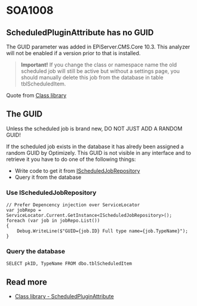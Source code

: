 # SOA1008

## ScheduledPluginAttribute has no GUID

The GUID parameter was added in EPiServer.CMS.Core 10.3.
This analyzer will not be enabled if a version prior to that is installed.

> **Important!** If you change the class or namespace name the old scheduled
job will still be active but without a settings page, you should manually
delete this job from the database in table tblScheduledItem.

Quote from [Class library](https://world.optimizely.com/CsClassLibraries/cms/EPiServer.PlugIn.ScheduledPlugInAttribute?version=12)

## The GUID

Unless the scheduled job is brand new, DO NOT JUST ADD A RANDOM GUID!

If the scheduled job exists in the database it has alredy been assigned a
random GUID by Optimizely. This GUID is not visible in any interface and to
retrieve it you have to do one of the following things:

- Write code to get it from
[IScheduledJobRepository](https://world.optimizely.com/CsClassLibraries/cms/EPiServer.DataAbstraction.IScheduledJobRepository?version=12)
- Query it from the database

### Use IScheduledJobRepository

```CSharp
// Prefer Depencency injection over ServiceLocator
var jobRepo = ServiceLocator.Current.GetInstance<IScheduledJobRepository>();
foreach (var job in jobRepo.List())
{
	Debug.WriteLine($"GUID={job.ID} Full type name={job.TypeName}");
}
```

### Query the database

`SELECT pkID, TypeName FROM dbo.tblScheduledItem`

## Read more
- [Class library - ScheduledPluginAttribute](https://world.optimizely.com/CsClassLibraries/cms/EPiServer.PlugIn.ScheduledPlugInAttribute?version=12)